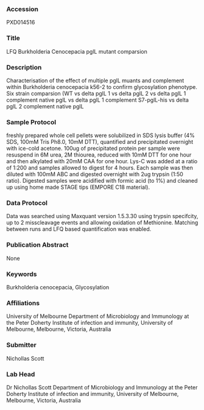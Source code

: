 ### Accession
PXD014516

### Title
LFQ Burkholderia Cenocepacia pglL mutant comparsion

### Description
Characterisation of the effect of multiple pglL muants and complement within Burkholderia cenocepacia k56-2 to confirm glycosylation phenotype. Six strain comparsion (WT vs delta pglL 1 vs delta pglL 2 vs delta pglL 1 complement native pglL vs delta pglL 1 complement S7-pglL-his vs delta pglL 2 complement native pglL

### Sample Protocol
freshly prepared whole cell pellets were solubilized in SDS lysis buffer (4% SDS, 100mM Tris Ph8.0, 10mM DTT), quantified and precipitated overnight with ice-cold acetone. 100ug of precipitated protein per sample were resuspend in 6M urea, 2M thiourea, reduced with 10mM DTT for one hour and then alkylated with 20mM CAA for one hour. Lys-C was added at a ratio of 1:200 and samples allowed to digest for 4 hours. Each sample was then diluted with 100mM ABC and digested overnight with 2ug trypsin (1:50 ratio). Digested samples were acidified with formic acid (to 1%) and cleaned up using home made STAGE tips (EMPORE C18 material).

### Data Protocol
Data was searched using Maxquant version 1.5.3.30 using trypsin specifcity, up to 2 misscleavage events and allowing oxidation of Methionine. Matching between runs and LFQ based quantification was enabled.

### Publication Abstract
None

### Keywords
Burkholderia cenocepacia, Glycosylation

### Affiliations
University of Melbourne
Department of Microbiology and Immunology at the Peter Doherty Institute of infection and immunity, University of Melbourne, Melbourne, Victoria, Australia

### Submitter
Nichollas Scott

### Lab Head
Dr Nichollas Scott
Department of Microbiology and Immunology at the Peter Doherty Institute of infection and immunity, University of Melbourne, Melbourne, Victoria, Australia



